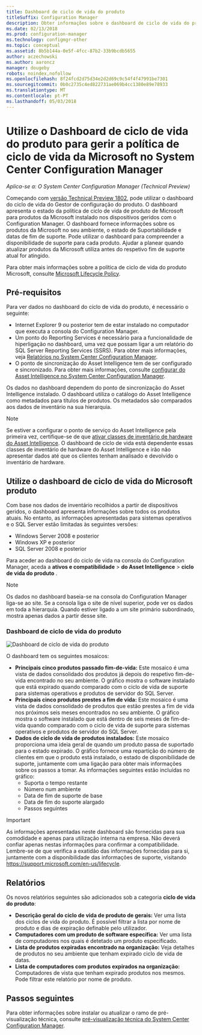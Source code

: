 ```yaml
---
title: Dashboard de ciclo de vida do produto
titleSuffix: Configuration Manager
description: Obter informações sobre o dashboard de ciclo de vida do produto no System Center Configuration Manager.
ms.date: 02/13/2018
ms.prod: configuration-manager
ms.technology: configmgr-other
ms.topic: conceptual
ms.assetid: 8b5b144a-0e5f-4fcc-87b2-33b9bcdb5655
author: aczechowski
ms.author: aaroncz
manager: dougeby
robots: noindex,nofollow
ms.openlocfilehash: 8f24fcd2d75d34e2d2d69c9c54f4f47991be7301
ms.sourcegitcommit: 0b0c2735c4ed822731ae069b4cc1380e89e78933
ms.translationtype: MT
ms.contentlocale: pt-PT
ms.lasthandoff: 05/03/2018
---
```

# <a name="use-the-product-lifecycle-dashboard-to-manage-microsoft-lifecycle-policy-in-system-center-configuration-manager"></a>Utilize o Dashboard de ciclo de vida do produto para gerir a política de ciclo de vida da Microsoft no System Center Configuration Manager

*Aplica-se a: O System Center Configuration Manager (Technical Preview)*

Começando com [versão Technical Preview 1802](/sccm/core/get-started/capabilities-in-technical-preview-1802), pode utilizar o dashboard do ciclo de vida do Gestor de configuração do produto. O dashboard apresenta o estado da política de ciclo de vida de produto de Microsoft para produtos da Microsoft instalado nos dispositivos geridos com o Configuration Manager. O dashboard fornece informações sobre os produtos da Microsoft no seu ambiente, o estado de Suportabilidade e datas de fim de suporte. Pode utilizar o dashboard para compreender a disponibilidade de suporte para cada produto. Ajudar a planear quando atualizar produtos da Microsoft utiliza antes do respetivo fim de suporte atual for atingido.  

Para obter mais informações sobre a política de ciclo de vida do produto Microsoft, consulte [Microsoft Lifecycle Policy](https://support.microsoft.com/en-us/lifecycle).

## <a name="prerequisites"></a>Pré-requisitos 

 Para ver dados no dashboard do ciclo de vida do produto, é necessário o seguinte: 
- Internet Explorer 9 ou posterior tem de estar instalado no computador que executa a consola do Configuration Manager. 
- Um ponto do Reporting Services é necessário para a funcionalidade de hiperligação no dashboard, uma vez que possam ligar a um relatório do SQL Server Reporting Services (SSRS). Para obter mais informações, veja [Relatórios no System Center Configuration Manager](/sccm/core/servers/manage/reporting). 
- O ponto de sincronização do Asset Intelligence tem de ser configurado e sincronizado. Para obter mais informações, consulte [configurar do Asset Intelligence no System Center Configuration Manager](/sccm/core/clients/manage/asset-intelligence/configuring-asset-intelligence).

Os dados no dashboard dependem do ponto de sincronização do Asset Intelligence instalado. O dashboard utiliza o catálogo do Asset Intelligence como metadados para títulos de produtos. Os metadados são comparados aos dados de inventário na sua hierarquia. 

>[!NOTE]
>Se estiver a configurar o ponto de serviço do Asset Intelligence pela primeira vez, certifique-se de que [ativar classes de inventário de hardware do Asset Intelligence](/sccm/core/clients/manage/asset-intelligence/configuring-asset-intelligence#BKMK_EnableAssetIntelligence). O dashboard de ciclo de vida está dependente essas classes de inventário de hardware do Asset Intelligence e irão não apresentar dados até que os clientes tenham analisado e devolvido o inventário de hardware.  

## <a name="use-the-microsoft-product-lifecycle-dashboard"></a>Utilize o dashboard de ciclo de vida do Microsoft produto

Com base nos dados de inventário recolhidos a partir de dispositivos geridos, o dashboard apresenta informações sobre todos os produtos atuais. No entanto, as informações apresentadas para sistemas operativos e o SQL Server estão limitadas às seguintes versões:

- Windows Server 2008 e posterior
- Windows XP e posterior
- SQL Server 2008 e posterior

Para aceder ao dashboard do ciclo de vida na consola do Configuration Manager, aceda a **ativos e compatibilidade** > **do Asset Intelligence** > **ciclo de vida do produto** .

>[!NOTE]
>Os dados no dashboard baseia-se na consola do Configuration Manager liga-se ao site. Se a consola liga o site de nível superior, pode ver os dados em toda a hierarquia. Quando estiver ligado a um site primário subordinado, mostra apenas dados a partir desse site.

### <a name="product-lifecycle-dashboard"></a>Dashboard de ciclo de vida do produto

![Dashboard de ciclo de vida do produto](/sccm/core/clients/manage/asset-intelligence/media/product-lifecycle-dashboard.png)

O dashboard tem os seguintes mosaicos: 
- **Principais cinco produtos passado fim-de-vida:** Este mosaico é uma vista de dados consolidado dos produtos já depois do respetivo fim-de-vida encontrado no seu ambiente. O gráfico mostra o software instalado que está expirado quando comparado com o ciclo de vida de suporte para sistemas operativos e produtos de servidor do SQL Server.  
- **Principais cinco produtos prestes a fim de vida:** Este mosaico é uma vista de dados consolidado de produtos que estão prestes a fim de vida nos próximos seis meses encontrados no seu ambiente. O gráfico mostra o software instalado que está dentro de seis meses de fim-de-vida quando comparado com o ciclo de vida de suporte para sistemas operativos e produtos de servidor do SQL Server.
- **Dados de ciclo de vida de produtos instalados:** Este mosaico proporciona uma ideia geral de quando um produto passa de suportado para o estado expirado. O gráfico fornece uma repartição do número de clientes em que o produto está instalado, o estado de disponibilidade de suporte, juntamente com uma ligação para obter mais informações sobre os passos a tomar. As informações seguintes estão incluídas no gráfico:     
    - Suporta o tempo restante
    - Número num ambiente 
    - Data de fim de suporte de base
    - Data de fim do suporte alargado
    - Passos seguintes 

>[!IMPORTANT]
>As informações apresentadas neste dashboard são fornecidas para sua comodidade e apenas para utilização interna na empresa. Não deverá confiar apenas nestas informações para confirmar a compatibilidade. Lembre-se de que verifica a exatidão das informações fornecidas para si, juntamente com a disponibilidade das informações de suporte, visitando https://support.microsoft.com/en-us/lifecycle.

## <a name="reporting"></a>Relatórios
Os novos relatórios seguintes são adicionados sob a categoria **ciclo de vida do produto**:
- **Descrição geral do ciclo de vida de produto de gerais:** Ver uma lista dos ciclos de vida do produto. É possível filtrar a lista por nome de produto e dias de expiração definable pelo utilizador. 
- **Computadores com um produto de software específica:** Ver uma lista de computadores nos quais é detetado um produto especificado.
- **Lista de produtos expiradas encontrado na organização:** Veja detalhes de produtos no seu ambiente que tenham expirado ciclo de vida de datas. 
- **Lista de computadores com produtos expirados na organização:** Computadores de vista que tenham expirado produtos nos mesmos. Pode filtrar este relatório por nome de produto.

## <a name="next-steps"></a>Passos seguintes
Para obter informações sobre instalar ou atualizar o ramo de pré-visualização técnica, consulte [pré-visualização técnica do System Center Configuration Manager](/sccm/core/get-started/technical-preview).  

